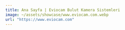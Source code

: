 ```yaml
---
title: Ana Sayfa | Eviocam Bulut Kamera Sistemleri
image: ~/assets/showcase/www.eviocam.com.webp
url: "https://www.eviocam.com"
---
```

